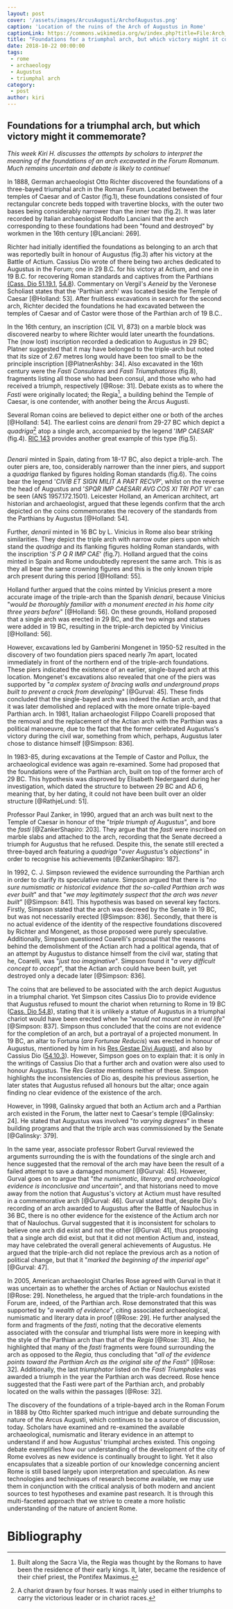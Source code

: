 ```yaml
---
layout: post
cover: '/assets/images/ArcusAugusti/ArchofAugustus.png'
caption: 'Location of the ruins of the Arch of Augustus in Rome'
captionLink: https://commons.wikimedia.org/w/index.php?title=File:Arch_of_Augustus.png&oldid=299542765
title: "Foundations for a triumphal arch, but which victory might it commemorate?"
date: 2018-10-22 00:00:00
tags:
 - rome
 - archaeology
 - Augustus
 - triumphal arch
category:
 - post
author: kiri
---
```


Foundations for a triumphal arch, but which victory might it commemorate?
-------------------------------------------------------------------------

*This week Kiri H. discusses the attempts by scholars to
interpret the meaning of the foundations of an arch excavated in the
Forum Romanum. Much remains uncertain and debate is likely to
continue!*

In 1888, German archaeologist Otto Richter discovered the foundations of
a three-bayed triumphal arch in the Roman Forum. Located between the
temples of Caesar and of Castor (fig.1), these foundations consisted of
four rectangular concrete beds topped with travertine blocks, with the
outer two bases being considerably narrower than the inner two (fig.2).
It was later recorded by Italian archaeologist Rodolfo Lanciani that the
arch corresponding to these foundations had been "found and destroyed"
by workmen in the 16th century [@Lanciani: 269].

Richter had initially identified the foundations as belonging to an arch
that was reportedly built in honour of Augustus (fig.3) after his
victory at the Battle of Actium. Cassius Dio wrote of there being two
arches dedicated to Augustus in the Forum; one in 29 B.C. for his
victory at Actium, and one in 19 B.C. for recovering Roman standards and
captives from the Parthians [(Cass. Dio 51.19.1](http://penelope.uchicago.edu/thayer/e/roman/texts/cassius_dio/51*.html),
[54.8](http://penelope.uchicago.edu/thayer/e/roman/texts/cassius_dio/54*.html)).
Commentary on Vergil's *Aeneid* by the Veronese Scholiast states that
the 'Parthian arch' was located beside the Temple of Caesar [@Holland: 53].
After fruitless excavations in search for the second arch,
Richter decided the foundations he had excavated between the temples of
Caesar and of Castor were those of the Parthian arch of 19 B.C..

In the 16th century, an inscription (*CIL* VI, 873) on a marble block
was discovered nearby to where Richter would later unearth the
foundations. The (now lost) inscription recorded a dedication to
Augustus in 29 BC; Platner suggested that it may have belonged to the
triple-arch but noted that its size of 2.67 metres long would have been
too small to be the principle inscription [@PlatnerAshby: 34]. Also
excavated in the 16th century were the *Fasti Consulares* and *Fasti
Triumphatores* (fig.8), fragments listing all those who had been consul,
and those who who had received a triumph, respectively [@Rose: 31].
Debate exists as to where the *Fasti* were originally located; the
Regia[^1], a building behind the Temple of Caesar, is one contender, with
another being the Arcus Augusti.

Several Roman coins are believed to depict either one or both of the
arches [@Holland: 54]. The earliest coins are *denarii* from 29-27
BC which depict a *quadriga*[^2] atop a single arch, accompanied by the
legend '*IMP CAESAR*' (fig.4). [RIC 143](http://numismatics.org/ocre/id/ric.1(2).aug.143) provides another great example of
this type (fig.5).

*\
Denarii* minted in Spain, dating from 18-17 BC, also depict a
triple-arch. The outer piers are, too, considerably narrower than the
inner piers, and support a *quadriga* flanked by figures holding Roman
standards (fig.6). The coins bear the legend '*CIVIB ET SIGN MILIT A
PART RECVP*', whilst on the reverse the head of Augustus and '*SPQR IMP
CAESARI AVG COS XI TRI POT VI*' can be seen (ANS 1957.172.1501).
Leicester Holland, an American architect, art historian and
archaeologist, argued that these legends confirm that the arch depicted
on the coins commemorates the recovery of the standards from the
Parthians by Augustus [@Holland: 54].

Further, *denarii* minted in 16 BC by L. Vinicius in Rome also bear
striking similarities. They depict the triple arch with narrow outer
piers upon which stand the *quadriga* and its flanking figures holding
Roman standards, with the inscription '*S P Q R IMP CAE*' (fig.7).
Holland argued that the coins minted in Spain and Rome undoubtedly
represent the same arch. This is as they all bear the same crowning
figures and this is the only known triple arch present during this
period [@Holland: 55].

Holland further argued that the coins minted by Vinicius present a more
accurate image of the triple-arch than the Spanish *denarii*, because
Vinicius "*would be thoroughly familiar with a monument erected in his
home city three years before*" [@Holland: 56]. On these grounds,
Holland proposed that a single arch was erected in 29 BC, and the two
wings and statues were added in 19 BC, resulting in the triple-arch
depicted by Vinicius [@Holland: 56].

However, excavations led by Gamberini Mongenet in 1950-52 resulted in
the discovery of two foundation piers spaced nearly 7m apart, located
immediately in front of the northern end of the triple-arch foundations.
These piers indicated the existence of an earlier, single-bayed arch at
this location. Mongenet's excavations also revealed that one of the
piers was supported by "*a complex system of bracing walls and
underground props built to prevent a crack from developing*" [@Gurval: 45].
These finds concluded that the single-bayed arch was indeed
the Actian arch, and that it was later demolished and replaced with the
more ornate triple-bayed Parthian arch. In 1981, Italian archaeologist
Filippo Coarelli proposed that the removal and the replacement of the
Actian arch with the Parthian was a political manoeuvre, due to the fact
that the former celebrated Augustus's victory during the civil war,
something from which, perhaps, Augustus later chose to distance himself
[@Simpson: 836].

In 1983-85, during excavations at the Temple of Castor and Pollux, the
archaeological evidence was again re-examined. Some had proposed that
the foundations were of the Parthian arch, built on top of the former
arch of 29 BC. This hypothesis was disproved by Elisabeth Nedergaard
during her investigation, which dated the structure to between 29 BC and
AD 6, meaning that, by her dating, it could not have been built over an
older structure [@RathjeLund: 51].

Professor Paul Zanker, in 1990, argued that an arch was built next to
the Temple of Caesar in honour of the "*triple triumph of Augustus*",
and bore the *fasti* [@ZankerShapiro: 203]. They argue that the *fasti*
were inscribed on marble slabs and attached to the arch, recording that
the Senate decreed a triumph for Augustus that he refused. Despite this,
the senate still erected a three-bayed arch featuring a *quadriga*
"*over Augustus's objections*" in order to recognise his achievements
[@ZankerShapiro: 187].

In 1992, C. J. Simpson reviewed the evidence surrounding the Parthian
arch in order to clarify its speculative nature. Simpson argued that
there is "*no sure numismatic or historical evidence that the so-called
Parthian arch was ever built*" and that "*we may legitimately suspect
that the arch was never built*" [@Simpson: 841]. This hypothesis
was based on several key factors. Firstly, Simpson stated that the arch
was decreed by the Senate in 19 BC, but was not necessarily erected
[@Simpson: 836]. Secondly, that there is no actual evidence of the
identity of the respective foundations discovered by Richter and
Mongenet, as those proposed were purely speculative. Additionally,
Simpson questioned Coarelli's proposal that the reasons behind the
demolishment of the Actian arch had a political agenda, that of an
attempt by Augustus to distance himself from the civil war, stating that
he, Coarelli, was "*just too imaginative*". Simpson found it "*a very
difficult concept to accept*", that the Actian arch could have been
built, yet destroyed only a decade later [@Simpson: 836].

The coins that are believed to be associated with the arch depict
Augustus in a triumphal chariot. Yet Simpson cites Cassius Dio to
provide evidence that Augustus refused to mount the chariot when
returning to Rome in 19 BC ([Cass. Dio 54.8](http://penelope.uchicago.edu/thayer/e/roman/texts/cassius_dio/54*.html)),
stating that it is unlikely a statue of Augustus in a triumphal chariot
would have been erected when he "*would not mount one in real life*"
[@Simpson: 837]. Simpson thus concluded that the coins are not
evidence for the completion of an arch, but a portrayal of a projected
monument. In 19 BC, an altar to Fortuna (*ara Fortunae Reducis*) was
erected in honour of Augustus, mentioned by him in his [Res Gestae Divi Augusti](http://classics.mit.edu/Augustus/deeds.html), and also
by Cassius Dio ([54.10.3](http://penelope.uchicago.edu/Thayer/e/roman/texts/cassius_dio/54*.html)).
However, Simpson goes on to explain that: it is only in the writings of
Cassius Dio that a further arch and ovation were also used to honour
Augustus. The *Res Gestae* mentions neither of these. Simpson highlights
the inconsistencies of Dio as, despite his previous assertion, he later
states that Augustus refused all honours but the altar; once again
finding no clear evidence of the existence of the arch.

However, in 1998, Galinsky argued that both an Actium arch and a
Parthian arch existed in the Forum, the latter next to Caesar's temple
[@Galinsky: 24]. He stated that Augustus was involved "*to varying
degrees*" in these building programs and that the triple arch was
commissioned by the Senate [@Galinsky: 379].

In the same year, associate professor Robert Gurval reviewed the
arguments surrounding the is with the foundations of the single arch and
hence suggested that the removal of the arch may have been the result of
a failed attempt to save a damaged monument [@Gurval: 45]. However,
Gurval goes on to argue that "*the numismatic, literary, and
archaeological evidence is inconclusive and uncertain*", and that
historians need to move away from the notion that Augustus's victory at
Actium must have resulted in a commemorative arch [@Gurval: 46].
Gurval stated that, despite Dio's recording of an arch awarded to
Augustus after the Battle of Naulochus in 36 BC, there is no other
evidence for the existence of the Actium arch nor that of Naulochus.
Gurval suggested that it is inconsistent for scholars to believe one
arch did exist and not the other [@Gurval: 41], thus proposing that
a single arch did exist, but that it did not mention Actium and,
instead, may have celebrated the overall general achievements of
Augustus. He argued that the triple-arch did not replace the previous
arch as a notion of political change, but that it "*marked the beginning
of the imperial age*" [@Gurval: 47].

In 2005, American archaeologist Charles Rose agreed with Gurval in that
it was uncertain as to whether the arches of Actian or Naulochus existed
[@Rose: 29]. Nonetheless, he argued that the triple-arch
foundations in the Forum are, indeed, of the Parthian arch. Rose
demonstrated that this was supported by "*a wealth of evidence*", citing
associated archaeological, numismatic and literary data in proof [@Rose: 29].
He further analysed the form and fragments of the *fasti*,
noting that the decorative elements associated with the consular and
triumphal lists were more in keeping with the style of the Parthian arch
than that of the *Regia* [@Rose: 31]. Also, he highlighted that
many of the *fasti* fragments were found surrounding the arch as opposed
to the *Regia*, thus concluding that "*all of the evidence points toward
the Parthian Arch as the original site of the Fasti*" [@Rose: 32].
Additionally, the last *triumphator* listed on the *Fasti Triumphales*
was awarded a triumph in the year the Parthian arch was decreed. Rose
hence suggested that the Fasti were part of the Parthian arch, and
probably located on the walls within the passages [@Rose: 32].

The discovery of the foundations of a triple-bayed arch in the Roman
Forum in 1888 by Otto Richter sparked much intrigue and debate
surrounding the nature of the Arcus Augusti, which continues to be a
source of discussion, today. Scholars have examined and re-examined the
available archaeological, numismatic and literary evidence in an attempt
to understand if and how Augustus' triumphal arches existed. This
ongoing debate exemplifies how our understanding of the development of
the city of Rome evolves as new evidence is continually brought to
light. Yet it also encapsulates that a sizeable portion of our knowledge
concerning ancient Rome is still based largely upon interpretation and
speculation. As new technologies and techniques of research become
available, we may use them in conjunction with the critical analysis of
both modern and ancient sources to test hypotheses and examine past
research. It is through this multi-faceted approach that we strive to
create a more holistic understanding of the nature of ancient Rome.



Bibliography
============

[^1]: Built along the Sacra Via, the Regia was thought by the Romans to have been the residence of their early kings. It, later, became the residence of their chief priest, the Pontifex Maximus.

[^2]: A chariot drawn by four horses. It was mainly used in either triumphs to carry the victorious leader or in chariot races.
